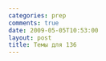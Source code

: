 ```yaml
---
categories: prep
comments: true
date: 2009-05-05T10:53:00
layout: post
title: Темы для 136
---
```


